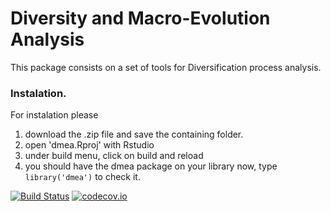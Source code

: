 # Diversity and Macro-Evolution Analysis

This package consists on a set of tools for Diversification process analysis. 

### Instalation. 

For instalation please 

 1. download the .zip file and save the containing folder. 
 2. open 'dmea.Rproj' with Rstudio
 3. under build menu, click on build and reload
 4. you should have the dmea package on your library now, type ```library('dmea')``` to check it.
 
 
 
 
 
 
  [![Build Status](https://travis-ci.org/richelbilderbeek/dmea.svg?branch=master)](https://travis-ci.org/richelbilderbeek/dmea)
 [![codecov.io](https://codecov.io/github/richelbilderbeek/dmea/coverage.svg?branch=master)](https://codecov.io/github/richelbilderbeek/dmea?branch=master)
